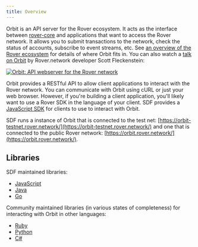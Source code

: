 ```yaml
---
title: Overview
---
```


Orbit is an API server for the Rover ecosystem.  It acts as the interface between [rover-core](https://github.com/rover/rover-core) and applications that want to access the Rover network. It allows you to submit transactions to the network, check the status of accounts, subscribe to event streams, etc. See [an overview of the Rover ecosystem](https://www.rover.network/developers/guides/) for details of where Orbit fits in. You can also watch a [talk on Orbit](https://www.youtube.com/watch?v=AtJ-f6Ih4A4) by Rover.network developer Scott Fleckenstein:

[![Orbit: API webserver for the Rover network](https://img.youtube.com/vi/AtJ-f6Ih4A4/sddefault.jpg "Orbit: API webserver for the Rover network")](https://www.youtube.com/watch?v=AtJ-f6Ih4A4)

Orbit provides a RESTful API to allow client applications to interact with the Rover network. You can communicate with Orbit using cURL or just your web browser. However, if you're building a client application, you'll likely want to use a Rover SDK in the language of your client.
SDF provides a [JavaScript SDK](https://www.rover.network/developers/js-rover-sdk/learn/index.html) for clients to use to interact with Orbit.

SDF runs a instance of Orbit that is connected to the test net: [https://orbit-testnet.rover.network/](https://orbit-testnet.rover.network/) and one that is connected to the public Rover network:
[https://orbit.rover.network/](https://orbit.rover.network/).

## Libraries

SDF maintained libraries:<br />
- [JavaScript](https://github.com/rover/js-rover-sdk)
- [Java](https://github.com/rover/java-rover-sdk)
- [Go](https://github.com/laxmicoinofficial/go)

Community maintained libraries (in various states of completeness) for interacting with Orbit in other languages:<br>
- [Ruby](https://github.com/rover/ruby-rover-sdk)
- [Python](https://github.com/StellarCN/py-rover-base)
- [C#](https://github.com/QuantozTechnology/csharp-rover-base)

